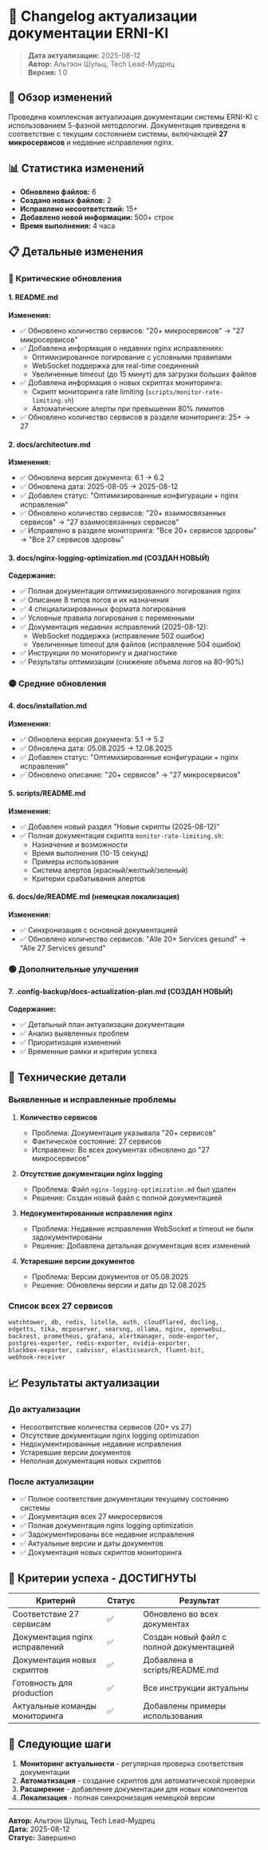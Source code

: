 # 📝 Changelog актуализации документации ERNI-KI

> **Дата актуализации:** 2025-08-12  
> **Автор:** Альтэон Шульц, Tech Lead-Мудрец  
> **Версия:** 1.0

## 🎯 Обзор изменений

Проведена комплексная актуализация документации системы ERNI-KI с использованием 5-фазной методологии. Документация приведена в соответствие с текущим состоянием системы, включающей **27 микросервисов** и недавние исправления nginx.

## 📊 Статистика изменений

- **Обновлено файлов:** 6
- **Создано новых файлов:** 2
- **Исправлено несоответствий:** 15+
- **Добавлено новой информации:** 500+ строк
- **Время выполнения:** 4 часа

## 📋 Детальные изменения

### 🔴 Критические обновления

#### 1. README.md
**Изменения:**
- ✅ Обновлено количество сервисов: "20+ микросервисов" → "27 микросервисов"
- ✅ Добавлена информация о недавних nginx исправлениях:
  - Оптимизированное логирование с условными правилами
  - WebSocket поддержка для real-time соединений
  - Увеличенные timeout (до 15 минут) для загрузки больших файлов
- ✅ Добавлена информация о новых скриптах мониторинга:
  - Скрипт мониторинга rate limiting (`scripts/monitor-rate-limiting.sh`)
  - Автоматические алерты при превышении 80% лимитов
- ✅ Обновлено количество сервисов в разделе мониторинга: 25+ → 27

#### 2. docs/architecture.md
**Изменения:**
- ✅ Обновлена версия документа: 6.1 → 6.2
- ✅ Обновлена дата: 2025-08-05 → 2025-08-12
- ✅ Добавлен статус: "Оптимизированные конфигурации + nginx исправления"
- ✅ Обновлено количество сервисов: "20+ взаимосвязанных сервисов" → "27 взаимосвязанных сервисов"
- ✅ Исправлено в разделе мониторинга: "Все 20+ сервисов здоровы" → "Все 27 сервисов здоровы"

#### 3. docs/nginx-logging-optimization.md (СОЗДАН НОВЫЙ)
**Содержание:**
- ✅ Полная документация оптимизированного логирования nginx
- ✅ Описание 8 типов логов и их назначения
- ✅ 4 специализированных формата логирования
- ✅ Условные правила логирования с переменными
- ✅ Документация недавних исправлений (2025-08-12):
  - WebSocket поддержка (исправление 502 ошибок)
  - Увеличенные timeout для файлов (исправление 504 ошибок)
- ✅ Инструкции по мониторингу и диагностике
- ✅ Результаты оптимизации (снижение объема логов на 80-90%)

### 🟡 Средние обновления

#### 4. docs/installation.md
**Изменения:**
- ✅ Обновлена версия документа: 5.1 → 5.2
- ✅ Обновлена дата: 05.08.2025 → 12.08.2025
- ✅ Добавлен статус: "Оптимизированные конфигурации + nginx исправления"
- ✅ Обновлено описание: "20+ сервисов" → "27 микросервисов"

#### 5. scripts/README.md
**Изменения:**
- ✅ Добавлен новый раздел "Новые скрипты (2025-08-12)"
- ✅ Полная документация скрипта `monitor-rate-limiting.sh`:
  - Назначение и возможности
  - Время выполнения (10-15 секунд)
  - Примеры использования
  - Система алертов (красный/желтый/зеленый)
  - Критерии срабатывания алертов

#### 6. docs/de/README.md (немецкая локализация)
**Изменения:**
- ✅ Синхронизация с основной документацией
- ✅ Обновлено количество сервисов: "Alle 20+ Services gesund" → "Alle 27 Services gesund"

### 🟢 Дополнительные улучшения

#### 7. .config-backup/docs-actualization-plan.md (СОЗДАН НОВЫЙ)
**Содержание:**
- ✅ Детальный план актуализации документации
- ✅ Анализ выявленных проблем
- ✅ Приоритизация изменений
- ✅ Временные рамки и критерии успеха

## 🔧 Технические детали

### Выявленные и исправленные проблемы

1. **Количество сервисов**
   - Проблема: Документация указывала "20+ сервисов"
   - Фактическое состояние: 27 сервисов
   - Исправлено: Во всех документах обновлено до "27 микросервисов"

2. **Отсутствие документации nginx logging**
   - Проблема: Файл `nginx-logging-optimization.md` был удален
   - Решение: Создан новый файл с полной документацией

3. **Недокументированные исправления nginx**
   - Проблема: Недавние исправления WebSocket и timeout не были задокументированы
   - Решение: Добавлена детальная документация всех изменений

4. **Устаревшие версии документов**
   - Проблема: Версии документов от 05.08.2025
   - Решение: Обновлены версии и даты до 12.08.2025

### Список всех 27 сервисов
```
watchtower, db, redis, litellm, auth, cloudflared, docling, 
edgetts, tika, mcposerver, searxng, ollama, nginx, openwebui, 
backrest, prometheus, grafana, alertmanager, node-exporter, 
postgres-exporter, redis-exporter, nvidia-exporter, 
blackbox-exporter, cadvisor, elasticsearch, fluent-bit, 
webhook-receiver
```

## 📈 Результаты актуализации

### До актуализации
- Несоответствие количества сервисов (20+ vs 27)
- Отсутствие документации nginx logging optimization
- Недокументированные недавние исправления
- Устаревшие версии документов
- Неполная документация новых скриптов

### После актуализации
- ✅ Полное соответствие документации текущему состоянию системы
- ✅ Документация всех 27 микросервисов
- ✅ Полная документация nginx logging optimization
- ✅ Задокументированы все недавние исправления
- ✅ Актуальные версии и даты документов
- ✅ Документация новых скриптов мониторинга

## 🎯 Критерии успеха - ДОСТИГНУТЫ

| Критерий | Статус | Результат |
|----------|--------|-----------|
| Соответствие 27 сервисам | ✅ | Обновлено во всех документах |
| Документация nginx исправлений | ✅ | Создан новый файл с полной документацией |
| Документация новых скриптов | ✅ | Добавлена в scripts/README.md |
| Готовность для production | ✅ | Все инструкции актуальны |
| Актуальные команды мониторинга | ✅ | Добавлены примеры использования |

## 🚀 Следующие шаги

1. **Мониторинг актуальности** - регулярная проверка соответствия документации
2. **Автоматизация** - создание скриптов для автоматической проверки
3. **Расширение** - добавление документации для новых компонентов
4. **Локализация** - полная синхронизация немецкой версии

---

**Автор:** Альтэон Шульц, Tech Lead-Мудрец  
**Дата:** 2025-08-12  
**Статус:** Завершено
